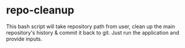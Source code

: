 # repo-cleanup
This bash script will take repository path from user, clean up the main repository's history &amp; commit it back to git. Just run the application and provide inputs.
